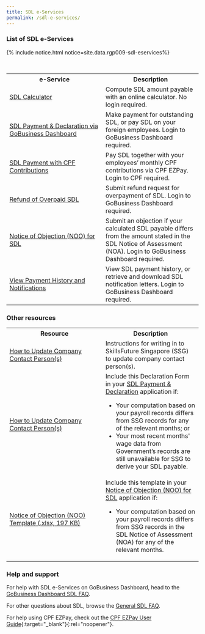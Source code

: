```yaml
---
title: SDL e-Services
permalink: /sdl-e-services/
---
```


### List of SDL e-Services

{% include notice.html notice=site.data.rgp009-sdl-eservices%}

<br>
<table>
<tr>
    <th style='width: 50%;'> <b>e-Service</b> </th>
    <th style='width: auto;'> <b>Description</b> </th>
</tr>
<tr>
    <td> 
        <a href="https://go.gov.sg/sdl-calculator" target="_blank" rel="noopener">SDL Calculator</a>
    </td> 
    <td>
        Compute SDL amount payable with an online calculator. No login required.
    </td>
</tr>
<tr>
    <td> 
        <a href="https://dashboard.gobusiness.gov.sg/sdl/make-payment" target="_blank" rel="noopener">SDL Payment & Declaration via GoBusiness Dashboard</a>
    </td> 
    <td>
        Make payment for outstanding SDL, or pay SDL on your foreign employees. Login to GoBusiness Dashboard required.
    </td>
</tr>
<tr>
    <td> 
        <a href="https://www.cpf.gov.sg/employer/login" target="_blank" rel="noopener">SDL Payment with CPF Contributions</a>
    </td> 
    <td>
        Pay SDL together with your employees’ monthly CPF contributions via CPF EZPay. Login to CPF required.
    </td>
</tr>
<tr>
    <td> 
        <a href="https://dashboard.gobusiness.gov.sg/sdl/request-refund" target="_blank" rel="noopener">Refund of Overpaid SDL</a>
    </td> 
    <td>
        Submit refund request for overpayment of SDL. Login to GoBusiness Dashboard required.
    </td>
</tr>
<tr>
    <td> 
        <a href="https://dashboard.gobusiness.gov.sg/sdl/file-notice-of-object" target="_blank" rel="noopener">Notice of Objection (NOO) for SDL</a>
    </td> 
    <td>
        Submit an objection if your calculated SDL payable differs from the amount stated in the SDL Notice of Assessment (NOA). Login to GoBusiness Dashboard required.
    </td>
</tr>
<tr>
    <td> 
        <a href="https://dashboard.gobusiness.gov.sg/sdl" target="_blank" rel="noopener">View Payment History and Notifications</a>
    </td> 
    <td>
        View SDL payment history, or retrieve and download SDL notification letters. Login to GoBusiness Dashboard required.
    </td>
</tr>
</table>

### Other resources

<table>
<tr>
    <th style='width: 50%;'> <b>Resource</b> </th>
    <th style='width: auto;'> <b>Description</b> </th>
</tr>
<tr>
    <td> 
        <a href="/dashboard-faqs/sdl-notifications/">How to Update Company Contact Person(s)</a>
    </td>
    <td>
        Instructions for writing in to SkillsFuture Singapore (SSG) to update company contact person(s).
    </td>
</tr>
<tr>
    <td> 
        <a href="https://go.gov.sg/sdl-declaration-form">How to Update Company Contact Person(s)</a>
    </td>
    <td> 
        Include this Declaration Form in your <a href="https://dashboard.gobusiness.gov.sg/sdl/make-payment">SDL Payment & Declaration</a> application if:
        <ul>
        <li>Your computation based on your payroll records differs from SSG records for any of the relevant months; or</li>
        <li>Your most recent months' wage data from Government’s records are still unavailable for SSG to derive your SDL payable.</li>
        </ul>
    </td>
</tr>
<tr>
    <td> 
        <a href="https://go.gov.sg/sdl-notice-of-objection-form" target="_blank" rel="noopener">Notice of Objection (NOO) Template (.xlsx, 197 KB)</a>
    </td>
    <td>
        Include this template in your <a href="https://dashboard.gobusiness.gov.sg/sdl/file-notice-of-object" target="_blank" rel="noopener">Notice of Objection (NOO) for SDL</a> application if:
        <ul>
        <li>Your computation based on your payroll records differs from SSG records in the SDL Notice of Assessment (NOA) for any of the relevant months.</li>
        </ul>
    </td>
</tr>
</table>

### Help and support


For help with SDL e-Services on GoBusiness Dashboard, head to the [GoBusiness Dashboard SDL FAQ](/dashboard-faqs/sdl-on-gobusiness/).

For other questions about SDL, browse the [General SDL FAQ](/skills-development-levy-faqs/).

For help using CPF EZPay, check out the [CPF EZPay User Guide](https://www.cpf.gov.sg/employer/making-cpf-contributions/submitting-cpf-contributions-via-cpf-ezpay){:target="_blank"}{:rel="noopener"}.

